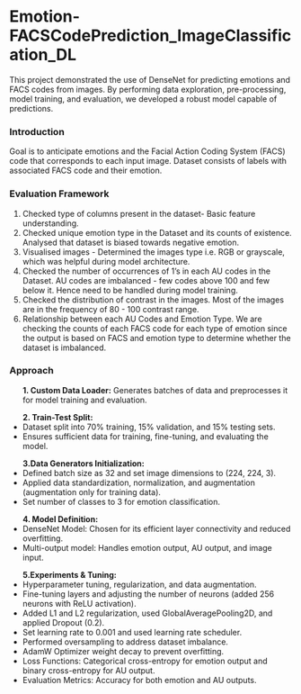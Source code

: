 # Emotion-FACSCodePrediction_ImageClassification_DL
This project demonstrated the use of DenseNet for predicting emotions and FACS codes from images. By performing data exploration, pre-processing, model training, and evaluation, we developed a robust model capable of predictions. 
### Introduction 
Goal is to anticipate emotions and the Facial Action Coding System (FACS) code that corresponds to each input image. Dataset consists of labels with associated FACS code and their emotion. 
### Evaluation Framework

1. Checked type of columns present in the dataset- Basic feature understanding.<br/>
2. Checked unique emotion type in the Dataset and its counts of existence. Analysed that dataset is biased towards negative emotion.<br/>
3. Visualised images - Determined the images type i.e.  RGB or grayscale, which was helpful during model architecture.<br/>
4. Checked the number of occurrences of 1’s in each AU codes in the Dataset.  AU codes are imbalanced - few codes above 100 and few below it. Hence need to be handled during model training.<br/>
5. Checked the distribution of contrast in the images. Most of the images are in the frequency of 80 - 100 contrast range.<br/>
6. Relationship between each AU Codes and Emotion Type. We are checking the counts of each FACS code for each type of emotion since the output is based on FACS and emotion type to determine whether the dataset is imbalanced.<br/>

### Approach
<ul><b>1. Custom Data Loader:</b> Generates batches of data and preprocesses it for model training and evaluation.</ul>

<ul><b>2. Train-Test Split:</b>
<li>Dataset split into 70% training, 15% validation, and 15% testing sets.</li>
<li>Ensures sufficient data for training, fine-tuning, and evaluating the model.</li>
</ul>

<ul><b>3.Data Generators Initialization:</b>
<li>Defined batch size as 32 and set image dimensions to (224, 224, 3).</li>
<li>Applied data standardization, normalization, and augmentation (augmentation only for training data).</li>
<li>Set number of classes to 3 for emotion classification.</li>
</ul>

<ul><b>4. Model Definition:</b>
<li>DenseNet Model: Chosen for its efficient layer connectivity and reduced overfitting.</li>
<li>Multi-output model: Handles emotion output, AU output, and image input.</li>
</ul>


<ul><b>5.Experiments & Tuning:</b>
<li>Hyperparameter tuning, regularization, and data augmentation.</li>
<li>Fine-tuning layers and adjusting the number of neurons (added 256 neurons with ReLU activation).</li>
<li>Added L1 and L2 regularization, used GlobalAveragePooling2D, and applied Dropout (0.2).</li>
<li>Set learning rate to 0.001 and used learning rate scheduler.</li>
<li>Performed oversampling to address dataset imbalance.</li>
<li>AdamW Optimizer weight decay to prevent overfitting.</li>
<li>Loss Functions: Categorical cross-entropy for emotion output and binary cross-entropy for AU output.</li>

<li>Evaluation Metrics: Accuracy for both emotion and AU outputs.</li>
</ul>
